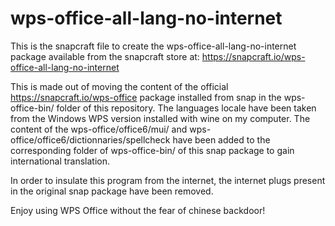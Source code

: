 # wps-office-all-lang-no-internet

This is the snapcraft file to create the wps-office-all-lang-no-internet package available from the snapcraft store at:
https://snapcraft.io/wps-office-all-lang-no-internet

This is made out of moving the content of the official https://snapcraft.io/wps-office package installed from snap in the wps-office-bin/ folder of this repository.
The languages locale have been taken from the Windows WPS version installed with wine on my computer. The content of the wps-office/office6/mui/ and wps-office/office6/dictionnaries/spellcheck have been added to the corresponding folder of wps-office-bin/ of this snap package to gain international translation.

In order to insulate this program from the internet, the internet plugs present in the original snap package have been removed.

Enjoy using WPS Office without the fear of chinese backdoor!
